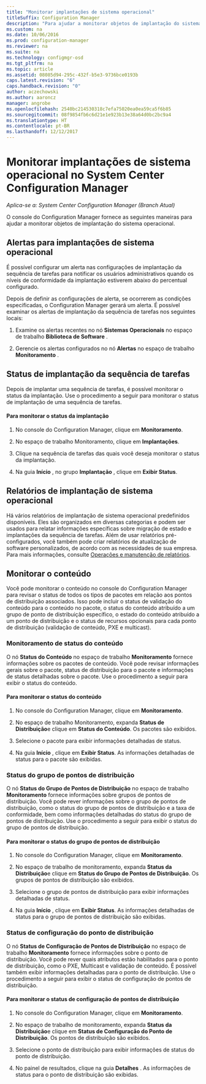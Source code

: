 ```yaml
---
title: "Monitorar implantações de sistema operacional"
titleSuffix: Configuration Manager
description: "Para ajudar a monitorar objetos de implantação do sistema operacional, o console do Configuration Manager fornece alertas, relatórios e vários indicadores de status."
ms.custom: na
ms.date: 10/06/2016
ms.prod: configuration-manager
ms.reviewer: na
ms.suite: na
ms.technology: configmgr-osd
ms.tgt_pltfrm: na
ms.topic: article
ms.assetid: 08085d94-295c-432f-b5e3-9736bce0193b
caps.latest.revision: "6"
caps.handback.revision: "0"
author: aczechowski
ms.author: aaroncz
manager: angrobe
ms.openlocfilehash: 2540bc214530318c7efa75020ea0ea59ca5f6b85
ms.sourcegitcommit: 08f9854fb6c6d21e1e923b13e38a64d0bc2bc9a4
ms.translationtype: HT
ms.contentlocale: pt-BR
ms.lasthandoff: 12/12/2017
---
```

# <a name="monitor-operating-system-deployments-in-system-center-configuration-manager"></a>Monitorar implantações de sistema operacional no System Center Configuration Manager

*Aplica-se a: System Center Configuration Manager (Branch Atual)*

O console do Configuration Manager fornece as seguintes maneiras para ajudar a monitorar objetos de implantação do sistema operacional.  


##  <a name="BKMK_OSDAlerts"></a> Alertas para implantações de sistema operacional  
 É possível configurar um alerta nas configurações de implantação da sequência de tarefas para notificar os usuários administrativos quando os níveis de conformidade da implantação estiverem abaixo do percentual configurado.  

 Depois de definir as configurações de alerta, se ocorrerem as condições especificadas, o Configuration Manager gerará um alerta. É possível examinar os alertas de implantação da sequência de tarefas nos seguintes locais:  

1.  Examine os alertas recentes no nó **Sistemas Operacionais** no espaço de trabalho **Biblioteca de Software** .  

2.  Gerencie os alertas configurados no nó **Alertas** no espaço de trabalho **Monitoramento** .  

##  <a name="BKMK_TSDeployStatus"></a> Status de implantação da sequência de tarefas  
 Depois de implantar uma sequência de tarefas, é possível monitorar o status da implantação. Use o procedimento a seguir para monitorar o status de implantação de uma sequência de tarefas.  

#### <a name="to-monitor-deployment-status"></a>Para monitorar o status da implantação  

1.  No console do Configuration Manager, clique em **Monitoramento**.  

2.  No espaço de trabalho Monitoramento, clique em **Implantações**.  

3.  Clique na sequência de tarefas das quais você deseja monitorar o status da implantação.  

4.  Na guia **Início** , no grupo **Implantação** , clique em **Exibir Status**.  

##  <a name="BKMK_TSReports"></a> Relatórios de implantação de sistema operacional  
 Há vários relatórios de implantação de sistema operacional predefinidos disponíveis. Eles são organizados em diversas categorias e podem ser usados para relatar informações específicas sobre migração de estado e implantações da sequência de tarefas. Além de usar relatórios pré-configurados, você também pode criar relatórios de atualização de software personalizados, de acordo com as necessidades de sua empresa. Para mais informações, consulte [Operações e manutenção de relatórios](../../core/servers/manage/operations-and-maintenance-for-reporting.md).  

##  <a name="BKMK_MonitorContent"></a> Monitorar o conteúdo  
 Você pode monitorar o conteúdo no console do Configuration Manager para revisar o status de todos os tipos de pacotes em relação aos pontos de distribuição associados. Isso pode incluir o status de validação do conteúdo para o conteúdo no pacote, o status do conteúdo atribuído a um grupo de ponto de distribuição específico, o estado do conteúdo atribuído a um ponto de distribuição e o status de recursos opcionais para cada ponto de distribuição (validação de conteúdo, PXE e multicast).  

###  <a name="BKMK_ContentStatus"></a> Monitoramento de status do conteúdo  
 O nó **Status do Conteúdo** no espaço de trabalho **Monitoramento** fornece informações sobre os pacotes de conteúdo. Você pode revisar informações gerais sobre o pacote, status de distribuição para o pacote e informações de status detalhadas sobre o pacote. Use o procedimento a seguir para exibir o status do conteúdo.  

#### <a name="to-monitor-content-status"></a>Para monitorar o status do conteúdo  

1.  No console do Configuration Manager, clique em **Monitoramento**.  

2.  No espaço de trabalho Monitoramento, expanda **Status de Distribuição**e clique em **Status do Conteúdo**. Os pacotes são exibidos.  

3.  Selecione o pacote para exibir informações detalhadas de status.  

4.  Na guia **Início** , clique em **Exibir Status**. As informações detalhadas de status para o pacote são exibidas.  

###  <a name="BKMK_DPGroupStatus"></a> Status do grupo de pontos de distribuição  
 O nó **Status do Grupo de Pontos de Distribuição** no espaço de trabalho **Monitoramento** fornece informações sobre grupos de pontos de distribuição. Você pode rever informações sobre o grupo de pontos de distribuição, como o status do grupo de pontos de distribuição e a taxa de conformidade, bem como informações detalhadas do status do grupo de pontos de distribuição. Use o procedimento a seguir para exibir o status do grupo de pontos de distribuição.  

#### <a name="to-monitor-distribution-point-group-status"></a>Para monitorar o status do grupo de pontos de distribuição  

1.  No console do Configuration Manager, clique em **Monitoramento**.  

2.  No espaço de trabalho de monitoramento, expanda **Status da Distribuição**e clique em **Status do Grupo de Pontos de Distribuição**. Os grupos de pontos de distribuição são exibidos.  

3.  Selecione o grupo de pontos de distribuição para exibir informações detalhadas de status.  

4.  Na guia **Início** , clique em **Exibir Status**. As informações detalhadas de status para o grupo de pontos de distribuição são exibidas.  

###  <a name="BKMK_DPConfigStatus"></a> Status de configuração do ponto de distribuição  
 O nó **Status de Configuração de Pontos de Distribuição** no espaço de trabalho **Monitoramento** fornece informações sobre o ponto de distribuição. Você pode rever quais atributos estão habilitados para o ponto de distribuição, como o PXE, Multicast e validação de conteúdo. É possível também exibir informações detalhadas para o ponto de distribuição. Use o procedimento a seguir para exibir o status de configuração de pontos de distribuição.  

#### <a name="to-monitor-distribution-point-configuration-status"></a>Para monitorar o status de configuração de pontos de distribuição  

1.  No console do Configuration Manager, clique em **Monitoramento**.  

2.  No espaço de trabalho de monitoramento, expanda **Status da Distribuição**e clique em **Status de Configuração do Ponto de Distribuição**. Os pontos de distribuição são exibidos.  

3.  Selecione o ponto de distribuição para exibir informações de status do ponto de distribuição.  

4.  No painel de resultados, clique na guia **Detalhes** . As informações de status para o ponto de distribuição são exibidas.  
